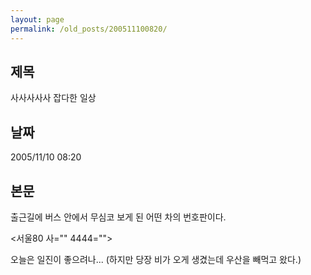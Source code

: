 ```yaml
---
layout: page
permalink: /old_posts/200511100820/
---
```


## 제목
사사사사사 잡다한 일상

## 날짜
2005/11/10 08:20

## 본문
출근길에 버스 안에서 무심코 보게 된 어떤 차의 번호판이다.

<서울80 사="" 4444="">

오늘은 일진이 좋으려나... (하지만 당장 비가 오게 생겼는데 우산을 빼먹고 왔다.)